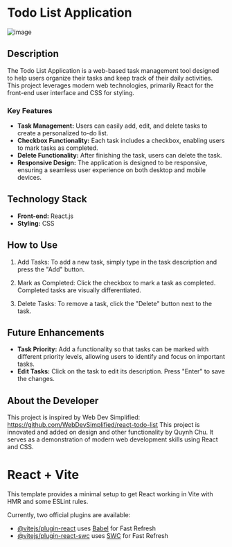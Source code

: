 # Todo List Application
  ![image](https://github.com/chuq2b2/TodoList/assets/98863661/eb9701f6-f59d-4fcc-afad-33398165b128)
## Description

The Todo List Application is a web-based task management tool designed to help users organize their tasks and keep track of their daily activities. This project leverages modern web technologies, primarily React for the front-end user interface and CSS for styling.

### Key Features

- **Task Management:** Users can easily add, edit, and delete tasks to create a personalized to-do list.
- **Checkbox Functionality:** Each task includes a checkbox, enabling users to mark tasks as completed.
- **Delete Functionality:** After finishing the task, users can delete the task.
- **Responsive Design:** The application is designed to be responsive, ensuring a seamless user experience on both desktop and mobile devices.

## Technology Stack

- **Front-end:** React.js
- **Styling:** CSS

## How to Use

1. Add Tasks: To add a new task, simply type in the task description and press the "Add" button.

2. Mark as Completed: Click the checkbox to mark a task as completed. Completed tasks are visually differentiated.

3. Delete Tasks: To remove a task, click the "Delete" button next to the task.

## Future Enhancements

- **Task Priority:** Add a functionality so that tasks can be marked with different priority levels, allowing users to identify and focus on important tasks.
- **Edit Tasks:** Click on the task to edit its description. Press "Enter" to save the changes.

## About the Developer
This project is inspired by Web Dev Simplified: https://github.com/WebDevSimplified/react-todo-list
This project is innovated and added on design and other functionality by Quynh Chu. It serves as a demonstration of modern web development skills using React and CSS.


# React + Vite

This template provides a minimal setup to get React working in Vite with HMR and some ESLint rules.

Currently, two official plugins are available:

- [@vitejs/plugin-react](https://github.com/vitejs/vite-plugin-react/blob/main/packages/plugin-react/README.md) uses [Babel](https://babeljs.io/) for Fast Refresh
- [@vitejs/plugin-react-swc](https://github.com/vitejs/vite-plugin-react-swc) uses [SWC](https://swc.rs/) for Fast Refresh
